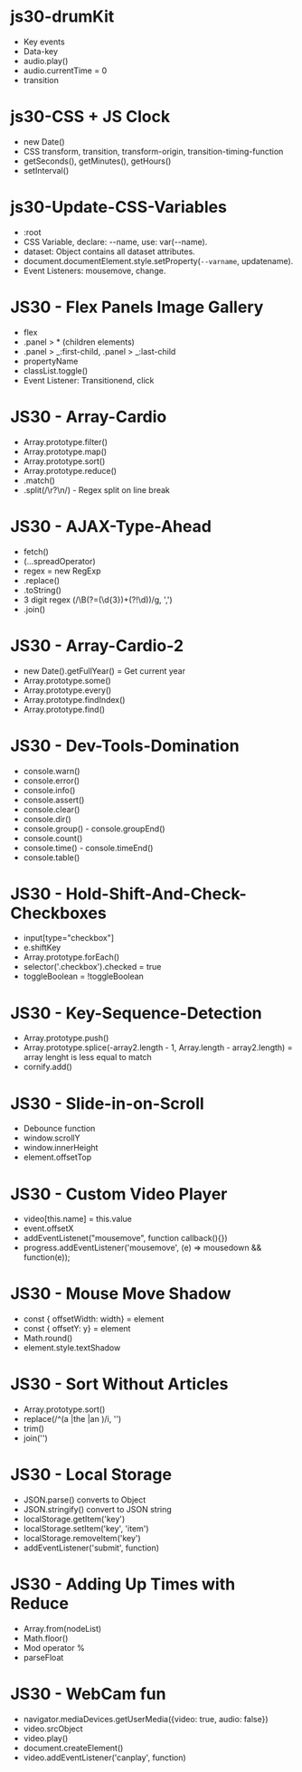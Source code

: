 # js30-drumKit

- Key events
- Data-key
- audio.play()
- audio.currentTime = 0
- transition

# js30-CSS + JS Clock

- new Date()
- CSS transform, transition, transform-origin, transition-timing-function
- getSeconds(), getMinutes(), getHours()
- setInterval()

# js30-Update-CSS-Variables

- :root
- CSS Variable, declare: --name, use: var(--name).
- dataset: Object contains all dataset attributes.
- document.documentElement.style.setProperty(`--varname`, updatename).
- Event Listeners: mousemove, change.

# JS30 - Flex Panels Image Gallery

- flex
- .panel > \* (children elements)
- .panel > _:first-child, .panel > _:last-child
- propertyName
- classList.toggle()
- Event Listener: Transitionend, click

# JS30 - Array-Cardio

- Array.prototype.filter()
- Array.prototype.map()
- Array.prototype.sort()
- Array.prototype.reduce()
- .match()
- .split(/\r?\n/) - Regex split on line break

# JS30 - AJAX-Type-Ahead

- fetch()
- (...spreadOperator)
- regex = new RegExp
- .replace()
- .toString()
- 3 digit regex (/\B(?=(\d{3})+(?!\d))/g, ',')
- .join()

# JS30 - Array-Cardio-2

- new Date().getFullYear() = Get current year
- Array.prototype.some()
- Array.prototype.every()
- Array.prototype.findIndex()
- Array.prototype.find()

# JS30 - Dev-Tools-Domination

- console.warn()
- console.error()
- console.info()
- console.assert()
- console.clear()
- console.dir()
- console.group() - console.groupEnd()
- console.count()
- console.time() - console.timeEnd()
- console.table()

# JS30 - Hold-Shift-And-Check-Checkboxes

- input[type="checkbox"]
- e.shiftKey
- Array.prototype.forEach()
- selector('.checkbox').checked = true
- toggleBoolean = !toggleBoolean

# JS30 - Key-Sequence-Detection

- Array.prototype.push()
- Array.prototype.splice(-array2.length - 1, Array.length - array2.length) = array lenght is less equal to match
- cornify.add()

# JS30 - Slide-in-on-Scroll

- Debounce function
- window.scrollY
- window.innerHeight
- element.offsetTop

# JS30 - Custom Video Player

- video[this.name] = this.value
- event.offsetX
- addEventListenet("mousemove", function callback(){})
- progress.addEventListener('mousemove', (e) => mousedown && function(e));

# JS30 - Mouse Move Shadow

- const { offsetWidth: width} = element
- const { offsetY: y} = element
- Math.round()
- element.style.textShadow

# JS30 - Sort Without Articles
- Array.prototype.sort()
- replace(/^(a |the |an )/i, '')
- trim()
- join('')

# JS30 - Local Storage
- JSON.parse() converts to Object
- JSON.stringify() convert to JSON string
- localStorage.getItem('key')
- localStorage.setItem('key', 'item')
- localStorage.removeItem('key')
- addEventListener('submit', function)

# JS30 - Adding Up Times with Reduce
- Array.from(nodeList)
- Math.floor()
- Mod operator %
- parseFloat

# JS30 - WebCam fun
- navigator.mediaDevices.getUserMedia({video: true, audio: false})
- video.srcObject 
- video.play()
- document.createElement()
- video.addEventListener('canplay', function)
